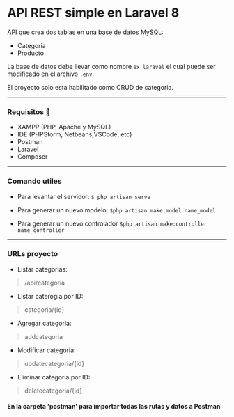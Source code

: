 # API REST simple en Laravel 8

API que crea dos tablas en una base de datos MySQL:
* Categoria
* Producto

La base de datos debe llevar como nombre `ex_laravel` el cual puede ser modificado en el archivo `.env`.

El proyecto solo esta habilitado como CRUD de categoria.


---

### Requisitos 📃
* XAMPP (PHP, Apache y MySQL)
* IDE (PHPStorm, Netbeans,VSCode, etc)
* Postman
* Laravel
* Composer

---

### Comando utiles
* Para levantar el servidor:
`$ php artisan serve`

* Para generar un nuevo modelo:
`$php artisan make:model name_model`

* Para generar un nuevo controlador
`$php artisan make:controller name_controller`


---

### URLs proyecto
* Listar categorias:
> /api/categoria

* Listar caterogia por ID:
> categoria/{id}

* Agregar categoria: 
> addcategoria

* Modificar categoria:
> updatecategoria/{id}

* Eliminar categoria por ID:
> deletecategoria/{id}

#### En la carpeta 'postman' para importar todas las rutas y datos a Postman
